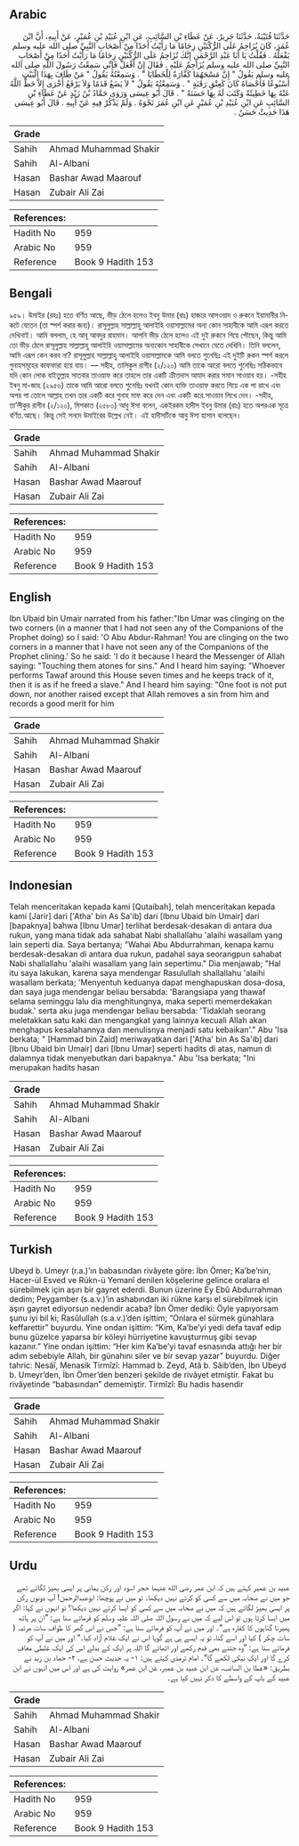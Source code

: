 ## Arabic


<div dir="rtl" lang="ar" style={{fontSize:'larger',backgroundColor:'#f8f9fa',padding:20}}>
حَدَّثَنَا قُتَيْبَةُ، حَدَّثَنَا جَرِيرٌ، عَنْ عَطَاءِ بْنِ السَّائِبِ، عَنِ ابْنِ عُبَيْدِ بْنِ عُمَيْرٍ، عَنْ أَبِيهِ، أَنَّ ابْنَ عُمَرَ، كَانَ يُزَاحِمُ عَلَى الرُّكْنَيْنِ زِحَامًا مَا رَأَيْتُ أَحَدًا مِنْ أَصْحَابِ النَّبِيِّ صلى الله عليه وسلم يَفْعَلُهُ ‏.‏ فَقُلْتُ يَا أَبَا عَبْدِ الرَّحْمَنِ إِنَّكَ تُزَاحِمُ عَلَى الرُّكْنَيْنِ زِحَامًا مَا رَأَيْتُ أَحَدًا مِنْ أَصْحَابِ النَّبِيِّ صلى الله عليه وسلم يُزَاحِمُ عَلَيْهِ ‏.‏ فَقَالَ إِنْ أَفْعَلْ فَإِنِّي سَمِعْتُ رَسُولَ اللَّهِ صلى الله عليه وسلم يَقُولُ ‏"‏ إِنَّ مَسْحَهُمَا كَفَّارَةٌ لِلْخَطَايَا ‏"‏ ‏.‏ وَسَمِعْتُهُ يَقُولُ ‏"‏ مَنْ طَافَ بِهَذَا الْبَيْتِ أُسْبُوعًا فَأَحْصَاهُ كَانَ كَعِتْقِ رَقَبَةٍ ‏"‏ ‏.‏ وَسَمِعْتُهُ يَقُولُ ‏"‏ لاَ يَضَعُ قَدَمًا وَلاَ يَرْفَعُ أُخْرَى إِلاَّ حَطَّ اللَّهُ عَنْهُ بِهَا خَطِيئَةً وَكَتَبَ لَهُ بِهَا حَسَنَةً ‏"‏ ‏.‏ قَالَ أَبُو عِيسَى وَرَوَى حَمَّادُ بْنُ زَيْدٍ عَنْ عَطَاءِ بْنِ السَّائِبِ عَنِ ابْنِ عُبَيْدِ بْنِ عُمَيْرٍ عَنِ ابْنِ عُمَرَ نَحْوَهُ ‏.‏ وَلَمْ يَذْكُرْ فِيهِ عَنْ أَبِيهِ ‏.‏ قَالَ أَبُو عِيسَى هَذَا حَدِيثٌ حَسَنٌ ‏.‏
</div>
<div style={{backgroundColor:'#f8f9fa',padding:20, marginBottom: 10}}><table> <thead> <tr> <th>Grade</th> <th></th> </tr> </thead> <tbody> <tr><td>Sahih</td><td>Ahmad Muhammad Shakir</td></tr><tr><td>Sahih</td><td>Al-Albani</td></tr><tr><td>Hasan</td><td>Bashar Awad Maarouf</td></tr><tr><td>Hasan</td><td>Zubair Ali Zai</td></tr></tbody></table><table> <thead> <tr> <th>References:</th> <th></th> </tr> </thead> <tbody><tr><td>Hadith No</td><td>959</td></tr><tr><td>Arabic No</td><td>959</td></tr><tr><td>Reference</td><td>Book 9 Hadith 153</td></tr></tbody></table></div>

## Bengali


<div dir="ltr" lang="bn" style={{fontSize:'larger',backgroundColor:'#f8f9fa',padding:20}}>
৯৫৯। উমাইর (রহঃ) হতে বর্ণিত আছে, ভীড় ঠেলে হলেও ইবনু উমার (রাঃ) হাজরে আসওয়াদ ও রুকনে ইয়ামানীর নিকটে যেতেন (তা স্পর্শ করার জন্য)। রাসূলুল্লাহ সাল্লাল্লাহু আলাইহি ওয়াসাল্লামের অন্য কোন সাহাবীকে আমি এরূপ করতে দেখিনাই। আমি বললাম, হে আবূ আবদুর রাহমান। আপনি ভীড় ঠেলে হলেও এই দুই রুকনে গিয়ে পৌছেন, কিন্তু আমি তো ভীড় ঠেলে রাসূলুল্লাহ সাল্লাল্লাহু আলাইহি ওয়াসাল্লামের অন্যকোন সাহাবীকে সেখানে যেতে দেখিনি। তিনি বললেন, আমি এরূপ কেন করব না? রাসূলুল্লাহ সাল্লাল্লাহু আলাইহি ওয়াসাল্লামকে আমি বলতে শুনেছিঃ এই দুইটি রুকন স্পর্শ করলে গুনাহসমূহের কাফফারা হয়ে যায়। — সহীহ, তালিকুল রাগীব (২/১২০) আমি তাকে আরো বলতে শুনেছিঃ সঠিকভাবে যদি কোন লোক বাইতুল্লাহ সাতবার তাওয়াফ করে তাহলে তার একটি ক্রীতদাস আযাদ করার সমান সাওয়াব হয়। -সহীহ ইৰনু মা-জাহ (২৯৫৬) তাকে আমি আরো বলতে শুনেছিঃ যখনই কোন ব্যক্তি তাওয়াফ করতে গিয়ে এক পা রাখে এবং অপর পা তোলে আল্লাহ তখন তার একটি করে গুনাহ মাফ করে দেন এবং একটি করে.সাওয়াব লিখে দেন। -সহীহ, তা’লীকুর রাগীব (২/১২০), মিশকাত (২৫৮০) আবু ঈসা বলেন, একইরকম হাদীস ইবনু উমার (রাঃ) হতে অপরএক সূত্রে বর্ণিত.আছে। কিন্তু সেই সনদে উমাইরের উল্লেখ নেই। এই হাদীসটিকে আবু ঈসা হাসান বলেছেন।
</div>
<div style={{backgroundColor:'#f8f9fa',padding:20, marginBottom: 10}}><table> <thead> <tr> <th>Grade</th> <th></th> </tr> </thead> <tbody> <tr><td>Sahih</td><td>Ahmad Muhammad Shakir</td></tr><tr><td>Sahih</td><td>Al-Albani</td></tr><tr><td>Hasan</td><td>Bashar Awad Maarouf</td></tr><tr><td>Hasan</td><td>Zubair Ali Zai</td></tr></tbody></table><table> <thead> <tr> <th>References:</th> <th></th> </tr> </thead> <tbody><tr><td>Hadith No</td><td>959</td></tr><tr><td>Arabic No</td><td>959</td></tr><tr><td>Reference</td><td>Book 9 Hadith 153</td></tr></tbody></table></div>

## English


<div dir="ltr" lang="en" style={{fontSize:'larger',backgroundColor:'#f8f9fa',padding:20}}>
Ibn Ubaid bin Umair narrated from his father:"Ibn Umar was clinging on the two corners (in a manner that I had not seen any of the Companions of the Prophet doing) so I said: 'O Abu Abdur-Rahman! You are clinging on the two corners in a manner that I have not seen any of the Companions of the Prophet clining.' So he said: 'I do it because I heard the Messenger of Allah saying: "Touching them atones for sins." And I heard him saying: "Whoever performs Tawaf around this House seven times and he keeps track of it, then it is as if he freed a slave." And I heard him saying: "One foot is not put down, nor another raised except that Allah removes a sin from him and records a good merit for him
</div>
<div style={{backgroundColor:'#f8f9fa',padding:20, marginBottom: 10}}><table> <thead> <tr> <th>Grade</th> <th></th> </tr> </thead> <tbody> <tr><td>Sahih</td><td>Ahmad Muhammad Shakir</td></tr><tr><td>Sahih</td><td>Al-Albani</td></tr><tr><td>Hasan</td><td>Bashar Awad Maarouf</td></tr><tr><td>Hasan</td><td>Zubair Ali Zai</td></tr></tbody></table><table> <thead> <tr> <th>References:</th> <th></th> </tr> </thead> <tbody><tr><td>Hadith No</td><td>959</td></tr><tr><td>Arabic No</td><td>959</td></tr><tr><td>Reference</td><td>Book 9 Hadith 153</td></tr></tbody></table></div>

## Indonesian


<div dir="ltr" lang="id" style={{fontSize:'larger',backgroundColor:'#f8f9fa',padding:20}}>
Telah menceritakan kepada kami [Qutaibah], telah menceritakan kepada kami [Jarir] dari ['Atha' bin As Sa'ib] dari [Ibnu Ubaid bin Umair] dari [bapaknya] bahwa [Ibnu Umar] terlihat berdesak-desakan di antara dua rukun, yang mana tidak ada sahabat Nabi shallallahu 'alaihi wasallam yang lain seperti dia. Saya bertanya; "Wahai Abu Abdurrahman, kenapa kamu berdesak-desakan di antara dua rukun, padahal saya seorangpun sahabat Nabi shallallahu 'alaihi wasallam yang lain sepertimu." Dia menjawab; "Hal itu saya lakukan, karena saya mendengar Rasulullah shallallahu 'alaihi wasallam berkata; 'Menyentuh keduanya dapat menghapuskan dosa-dosa, dan saya juga mendengar beliau bersabda: 'Barangsiapa yang thawaf selama seminggu lalu dia menghitungnya, maka seperti memerdekakan budak.' serta aku juga mendengar beliau bersabda: 'Tidaklah seorang meletakkan satu kaki dan mengangkat yang lainnya kecuali Allah akan menghapus kesalahannya dan menulisnya menjadi satu kebaikan'." Abu 'Isa berkata; " [Hammad bin Zaid] meriwayatkan dari ['Atha' bin As Sa'ib] dari [Ibnu Ubaid bin Umair] dari [Ibnu Umar] seperti hadits di atas, namun di dalamnya tidak menyebutkan dari bapaknya." Abu 'Isa berkata; "Ini merupakan hadits hasan
</div>
<div style={{backgroundColor:'#f8f9fa',padding:20, marginBottom: 10}}><table> <thead> <tr> <th>Grade</th> <th></th> </tr> </thead> <tbody> <tr><td>Sahih</td><td>Ahmad Muhammad Shakir</td></tr><tr><td>Sahih</td><td>Al-Albani</td></tr><tr><td>Hasan</td><td>Bashar Awad Maarouf</td></tr><tr><td>Hasan</td><td>Zubair Ali Zai</td></tr></tbody></table><table> <thead> <tr> <th>References:</th> <th></th> </tr> </thead> <tbody><tr><td>Hadith No</td><td>959</td></tr><tr><td>Arabic No</td><td>959</td></tr><tr><td>Reference</td><td>Book 9 Hadith 153</td></tr></tbody></table></div>

## Turkish


<div dir="ltr" lang="tr" style={{fontSize:'larger',backgroundColor:'#f8f9fa',padding:20}}>
Ubeyd b. Umeyr (r.a.)’ın babasından rivâyete göre: İbn Ömer; Ka’be’nin, Hacer-ül Esved ve Rükn-ü Yemanî denilen köşelerine gelince oralara el sürebilmek için aşırı bir gayret ederdi. Bunun üzerine Ey Ebû Abdurrahman dedim; Peygamber (s.a.v.)’in ashabından iki rükne karşı el sürebilmek için aşırı gayret ediyorsun nedendir acaba? İbn Ömer dediki: Öyle yapıyorsam şunu iyi bil ki; Rasûlullah (s.a.v.)’den işittim; “Onlara el sürmek günahlara keffarettir” buyurdu. Yine ondan işittim: “Kim, Ka’be’yi yedi defa tavaf edip bunu güzelce yaparsa bir köleyi hürriyetine kavuşturmuş gibi sevap kazanır.” Yine ondan işittim: “Her kim Ka’be’yi tavaf esnasında attığı her bir adım sebebiyle Allah, bir günahını siler ve bir sevap yazar” buyurdu. Diğer tahric: Nesâî, Menasik Tirmîzî: Hammad b. Zeyd, Atâ b. Sâib’den, İbn Ubeyd b. Umeyr’den, İbn Ömer’den benzeri şekilde de rivâyet etmiştir. Fakat bu rivâyetinde “babasından” dememiştir. Tirmîzî: Bu hadis hasendir
</div>
<div style={{backgroundColor:'#f8f9fa',padding:20, marginBottom: 10}}><table> <thead> <tr> <th>Grade</th> <th></th> </tr> </thead> <tbody> <tr><td>Sahih</td><td>Ahmad Muhammad Shakir</td></tr><tr><td>Sahih</td><td>Al-Albani</td></tr><tr><td>Hasan</td><td>Bashar Awad Maarouf</td></tr><tr><td>Hasan</td><td>Zubair Ali Zai</td></tr></tbody></table><table> <thead> <tr> <th>References:</th> <th></th> </tr> </thead> <tbody><tr><td>Hadith No</td><td>959</td></tr><tr><td>Arabic No</td><td>959</td></tr><tr><td>Reference</td><td>Book 9 Hadith 153</td></tr></tbody></table></div>

## Urdu


<div dir="rtl" lang="ur" style={{fontSize:'larger',backgroundColor:'#f8f9fa',padding:20}}>
عبید بن عمیر کہتے ہیں کہ ابن عمر رضی الله عنہما حجر اسود اور رکن یمانی پر ایسی بھیڑ لگاتے تھے جو میں نے صحابہ میں سے کسی کو کرتے نہیں دیکھا۔ تو میں نے پوچھا: ابوعبدالرحمٰن! آپ دونوں رکن پر ایسی بھیڑ لگاتے ہیں کہ میں نے صحابہ میں سے کسی کو ایسا کرتے نہیں دیکھا؟ تو انہوں نے کہا: اگر میں ایسا کرتا ہوں تو اس لیے کہ میں نے رسول اللہ صلی اللہ علیہ وسلم کو فرماتے سنا ہے: ”ان پر ہاتھ پھیرنا گناہوں کا کفارہ ہے“۔ اور میں نے آپ کو فرماتے سنا ہے: ”جس نے اس گھر کا طواف سات مرتبہ ( سات چکر ) کیا اور اسے گنا، تو یہ ایسے ہی ہے گویا اس نے ایک غلام آزاد کیا۔“ اور میں نے آپ کو فرماتے سنا ہے: ”وہ جتنے بھی قدم رکھے اور اٹھائے گا اللہ ہر ایک کے بدلے اس کی ایک غلطی معاف کرے گا اور ایک نیکی لکھے گا“۔ امام ترمذی کہتے ہیں: ۱- یہ حدیث حسن ہے، ۲- حماد بن زید نے بطریق: «عطا بن السائب، عن ابن عبید بن عمير، عن ابن عمر» روایت کی ہے اور اس میں انہوں نے ابن عبید کے باپ کے واسطے کا ذکر نہیں کیا ہے۔
</div>
<div style={{backgroundColor:'#f8f9fa',padding:20, marginBottom: 10}}><table> <thead> <tr> <th>Grade</th> <th></th> </tr> </thead> <tbody> <tr><td>Sahih</td><td>Ahmad Muhammad Shakir</td></tr><tr><td>Sahih</td><td>Al-Albani</td></tr><tr><td>Hasan</td><td>Bashar Awad Maarouf</td></tr><tr><td>Hasan</td><td>Zubair Ali Zai</td></tr></tbody></table><table> <thead> <tr> <th>References:</th> <th></th> </tr> </thead> <tbody><tr><td>Hadith No</td><td>959</td></tr><tr><td>Arabic No</td><td>959</td></tr><tr><td>Reference</td><td>Book 9 Hadith 153</td></tr></tbody></table></div>